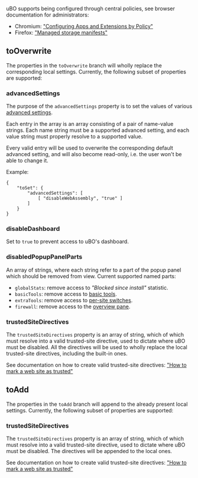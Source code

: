 uBO supports being configured through central policies, see browser documentation for administrators:

- Chromium: ["Configuring Apps and Extensions by Policy"](https://www.chromium.org/administrators/configuring-policy-for-extensions)
- Firefox: ["Managed storage manifests"](https://developer.mozilla.org/en-US/docs/Mozilla/Add-ons/WebExtensions/Native_manifests#Managed_storage_manifests)

## toOverwrite

The properties in the `toOverwrite` branch will wholly replace the corresponding local settings. Currently, the following subset of properties are supported:

### advancedSettings

The purpose of the `advancedSettings` property is to set the values of various [advanced settings](./Advanced-settings).

Each entry in the array is an array consisting of a pair of name-value strings. Each name string must be a supported advanced setting, and each value string must properly resolve to a supported value.

Every valid entry will be used to overwrite the corresponding default advanced setting, and will also become read-only, i.e. the user won't be able to change it.

Example:

    {
        "toSet": {
            "advancedSettings": [
                [ "disableWebAssembly", "true" ]
            ]
        }
    }

### disableDashboard

Set to `true` to prevent access to uBO's dashboard.

### disabledPopupPanelParts

An array of strings, where each string refer to a part of the popup panel which should be removed from view. Current supported named parts:

- `globalStats`: remove access to _"Blocked since install"_ statistic.
- `basicTools`: remove access to [basic tools](./Quick-guide:-popup-user-interface#the-tools).
- `extraTools`: remove access to [per-site switches](./Quick-guide:-popup-user-interface#the-per-site-switches).
- `firewall`: remove access to the [overview pane](./Quick-guide:-popup-user-interface#the-overview-panel).

### trustedSiteDirectives

The `trustedSiteDirectives` property is an array of string, which of which must resolve into a valid trusted-site directive, used to dictate where uBO must be disabled. All the directives will be used to wholly replace the local trusted-site directives, including the built-in ones.

See documentation on how to create valid trusted-site directives: ["How to mark a web site as trusted"](./How-to-mark-a-web-site-as-trusted)

## toAdd

The properties in the `toAdd` branch will append to the already present local settings. Currently, the following subset of properties are supported:

### trustedSiteDirectives

The `trustedSiteDirectives` property is an array of string, which of which must resolve into a valid trusted-site directive, used to dictate where uBO must be disabled. The directives will be appended to the local ones.

See documentation on how to create valid trusted-site directives: ["How to mark a web site as trusted"](./How-to-mark-a-web-site-as-trusted)
